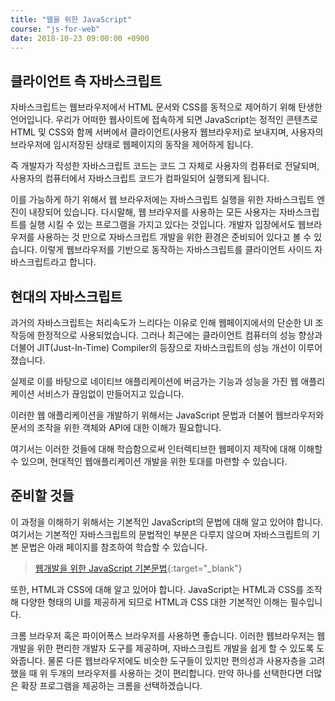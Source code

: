 ```yaml
---
title: "웹을 위한 JavaScript"
course: "js-for-web"
date: 2018-10-23 09:00:00 +0900
---
```




## 클라이언트 측 자바스크립트

자바스크립트는 웹브라우저에서 HTML 문서와 CSS를 동적으로 제어하기 위해 탄생한 언어입니다. 우리가 어떠한 웹사이트에 접속하게 되면 JavaScript는 정적인 콘텐츠로 HTML 및 CSS와 함께 서버에서 클라이언트(사용자 웹브라우저)로 보내지며, 사용자의 브라우저에 임시저장된 상태로 웹페이지의 동작을 제어하게 됩니다.

즉 개발자가 작성한 자바스크립트 코드는 코드 그 자체로 사용자의 컴퓨터로 전달되며, 사용자의 컴퓨터에서 자바스크립트 코드가 컴파일되어 실행되게 됩니다.

이를 가능하게 하기 위해서 웹 브라우저에는 자바스크립트 실행을 위한 자바스크립트 엔진이 내장되어 있습니다. 다시말해, 웹 브라우저를 사용하는 모든 사용자는 자바스크립트를 실행 시킬 수 있는 프로그램을 가지고 있다는 것입니다. 개발자 입장에서도 웹브라우저를 사용하는 것 만으로 자바스크립트 개발을 위한 환경은 준비되어 있다고 볼 수 있습니다. 이렇게 웹브라우저를 기반으로 동작하는 자바스크립트를 클라이언트 사이드 자바스크립트라고 합니다.



## 현대의 자바스크립트

과거의 자바스크립트는 처리속도가 느리다는 이유로 인해 웹페이지에서의 단순한 UI 조작등에 한정적으로 사용되었습니다. 그러나 최근에는 클라이언트 컴퓨터의 성능 향상과 더불어 JIT(Just-In-Time) Compiler의 등장으로 자바스크립트의 성능 개선이 이루어 졌습니다.

실제로 이를 바탕으로 네이티브 애플리케이션에 버금가는 기능과 성능을 가진 웹 애플리케이션 서비스가 끊임없이 만들어지고 있습니다. 

이러한 웹 애플리케이션을 개발하기 위해서는 JavaScript 문법과 더불어 웹브라우저와 문서의 조작을 위한 객체와 API에 대한 이해가 필요합니다.

여기서는 이러한 것들에 대해 학습함으로써 인터렉티브한 웹페이지 제작에 대해 이해할 수 있으며, 현대적인 웹애플리케이션 개발을 위한 토대를 마련할 수 있습니다.



## 준비할 것들

이 과정을 이해하기 위해서는 기본적인 JavaScript의 문법에 대해 알고 있어야 합니다. 여기서는 기본적인 자바스크립트의 문법적인 부분은 다루지 않으며 자바스크립트의 기본 문법은 아래 페이지를 참조하여 학습할 수 있습니다.

> [웹개발을 위한 JavaScript 기본문법][javascript-basic]{:target="_blank"}



또한, HTML과 CSS에 대해 알고 있어야 합니다. JavaScript는 HTML과 CSS를 조작해 다양한 형태의 UI를 제공하게 되므로 HTML과 CSS 대한 기본적인 이해는 필수입니다.

크롬 브라우저 혹은 파이어폭스 브라우저를 사용하면 좋습니다. 이러한 웹브라우저는 웹 개발을 위한 편리한 개발자 도구를 제공하며, 자바스크립트 개발을 쉽게 할 수 있도록 도와줍니다. 물론 다른 웹브라우저에도 비슷한 도구들이 있지만 편의성과 사용자층을 고려했을 때 위 두개의 브라우저를 사용하는 것이 편리합니다. 만약 하나를 선택한다면 더많은 확장 프로그램을 제공하는 크롬을 선택하겠습니다.



[javascript-basic]: https://code.apptilus.com/docs/javascript-basic/

